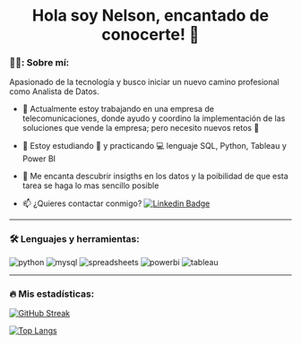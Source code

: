 <h1 align="center">Hola soy Nelson, encantado de conocerte! 👋</h1> 

<!--
**nmanegc/nmanegc** is a ✨ _special_ ✨ repository because its `README.md` (this file) appears on your GitHub profile.

Here are some ideas to get you started:

- 🔭 I’m currently working on ...
- 🌱 I’m currently learning ...
- 👯 I’m looking to collaborate on ...
- 🤔 I’m looking for help with ...
- 💬 Ask me about ...
- 📫 How to reach me: ...
- 😄 Pronouns: ...
- ⚡ Fun fact: ...
-->

<div id="header" align="left">

### 👨‍💻: Sobre mí: 
Apasionado de la tecnología y busco iniciar un nuevo camino profesional como Analista de Datos.

* :telescope: Actualmente estoy trabajando en una empresa de telecomunicaciones, donde ayudo y coordino la implementación de las soluciones que vende la empresa; pero necesito nuevos retos :muscle:

* :seedling: Estoy estudiando :blue_book: y practicando :computer: lenguaje SQL, Python, Tableau y Power BI

* :heartbeat: Me encanta descubrir insigths en los datos y la poibilidad de que esta tarea se haga lo mas sencillo posible

* :mailbox: ¿Quieres contactar conmigo? [![Linkedin Badge](https://img.shields.io/badge/-Nelson-blue?style=flat&logo=Linkedin&logoColor=white)](https://www.linkedin.com/in/nelson-garcia-acuña/)

---

### :hammer_and_wrench: Lenguajes y herramientas:

<div id="header" align="left">
    <img decoding="async" src="https://img.shields.io/badge/Python-3776AB?style=for-the-badge&logo=python&logoColor=white" alt="python"/>
  </a>
    <img decoding="async" src="https://img.shields.io/badge/MySQL-6DB33F?style=for-the-badge&logo=mysql&logoColor=white" alt="mysql"/>
  </a>
 <img decoding="async" src="https://img.shields.io/badge/Spreadsheets-217346?style=for-the-badge&logo=microsoft-excel&logoColor=white" alt="spreadsheets"/>
  </a>
 <img decoding="async" src="https://img.shields.io/badge/Power_BI-FFBE00?style=for-the-badge&logo=Power-BI&logoColor=white" alt="powerbi"/>
  </a>
  </a>
 <img decoding="async" src="https://img.shields.io/badge/Tableau-181818?style=for-the-badge&logo=Tableu&logoColor=white" alt="tableau"/>
  </a>
</div>

---
### :fire: Mis estadísticas:

[![GitHub Streak](http://github-readme-streak-stats.herokuapp.com?user=nmanegc&theme=dark&background=000000)](https://git.io/streak-stats)

[![Top Langs](https://github-readme-stats.vercel.app/api/top-langs/?username=nmanegc&layout=compact&theme=vision-friendly-dark)](https://github.com/anuraghazra/github-readme-stats)
